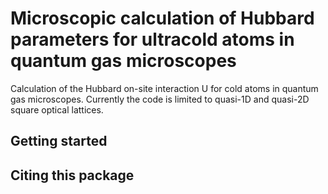 # Microscopic calculation of Hubbard parameters for ultracold atoms in quantum gas microscopes
 Calculation of the Hubbard on-site interaction U for cold atoms in quantum gas microscopes. Currently the code is limited to quasi-1D and quasi-2D square optical lattices.
 
 ## Getting started
 
 
 ## Citing this package
